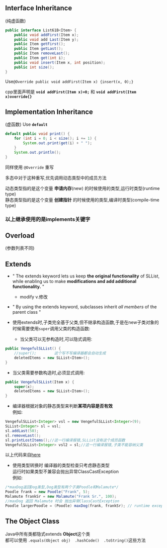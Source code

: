 ## Interface Inheritance
(纯虚函数)
```java
public interface List61B<Item> {
    public void addFirst(Item x);
    public void add Last(Item y);
    public Item getFirst();
    public Item getLast();
    public Item removeLast();
    public Item get(int i);
    public void insert(Item x, int position);
    public int size();
}
```
Use`@Override
public void addFirst(Item x) {insert(x, 0);}`  

cpp里面声明是 **`void addFirst(Item x)=0;`**  和  **`void addFirst(Item x)override{}`**  

## Implementation Inheritance
(虚函数)
Use     **`default`**
```java
default public void print() {
    for (int i = 0; i < size(); i += 1) {
        System.out.print(get(i) + " ");
    }
    System.out.println();
}
```
同样使用 `@Override` 重写  

多态中对于这种重写,优先调用动态类型中的成员方法  

动态类型指的是这个变量 **申请内存**(new) 的时候使用的类型,运行时类型(runtime type)  
静态类型指的是这个变量 **创建指针** 的时候使用的类型,编译时类型(compile-time type)  


### 以上继承使用的是implements关键字
## Overload
(参数列表不同)


## Extends

- " The extends keyword lets us keep **the original functionality** of SLList, while enabling us to make **modifications and add additional functionality.** "
  - modify v.修改  
- " By using the extends keyword, subclasses inherit *all members* of the parent class "  

- 使用extends时,子类完全基于父类,但不继承构造函数,于是在new子类对象的时候需要使用`super`调用父类的构造函数:
  - 当父类可以无参构造时,可以隐式调用:
```java
public VengefulSLList() {
    //super();        这个写不写编译器都会自动生成
    deletedItems = new SLList<Item>();
}
```

  - 当父类需要参数构造时,必须显式调用:
```java
public VengefulSLList(Item x) {
    super(x);
    deletedItems = new SLList<Item>();
}
```  

- 编译器根据对象的静态类型来判断**某项内容是否有效**  
例如:
```Java
VengefulSLList<Integer> vsl = new VengefulSLList<Integer>(9);
SLList<Integer> sl = vsl;
sl.addLast(50);
sl.removeLast();
sl.printLostItems();//这一行编译报错,SLList没有这个成员函数
VengefulSLList<Integer> vsl2 = sl;//这一行编译报错,子类不能容纳父类
```
以上代码来自[here](https://joshhug.gitbooks.io/hug61b/content/chap4/chap42.html)  

- 使用类型转换时
编译器的类型检查只考虑静态类型  
运行时如果类型不兼容会抛出异常ClassCastException  
例如:
```Java
/*maxDog返回Dog类型,Dog类型有两个子类Poodle和Malamute*/
Poodle frank = new Poodle("Frank", 5);
Malamute frankSr = new Malamute("Frank Sr.", 100);
//maxDog 返回 Malamute 时会 抛出异常ClassCastException  
Poodle largerPoodle = (Poodle) maxDog(frank, frankSr); // runtime exception!
```
## The Object Class 
Java中所有类都隐式extends **Object**这个类  
都可以使用 `.equals(Object obj)  .hashCode()  .toString()`这些方法
